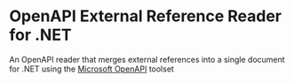 # OpenAPI External Reference Reader for .NET

An OpenAPI reader that merges external references into a single document for .NET using the [Microsoft OpenAPI](https://www.nuget.org/packages/Microsoft.OpenApi.readers) toolset
